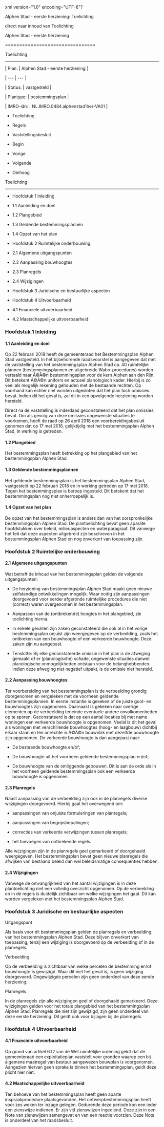 xml version\="1\.0" encoding\="UTF\-8"?

Alphen Stad \- eerste herziening: Toelichting

direct naar inhoud van Toelichting

Alphen Stad \- eerste herziening

================================

Toelichting

-----------

| Plan: | Alphen Stad \- eerste herziening |

| --- | --- |

| Status: | vastgesteld |

| Plantype: | bestemmingsplan |

| IMRO\-idn: | NL.IMRO.0484\.alphenstad1her\-VA01 |

* Toelichting

* Regels

* Vaststellingsbesluit

* Begin

* Vorige

* Volgende

* Omhoog

Toelichting

-----------

* Hoofdstuk 1 Inleiding

+ 1\.1 Aanleiding en doel

+ 1\.2 Plangebied

+ 1\.3 Geldende bestemmingsplannen

+ 1\.4 Opzet van het plan

* Hoofdstuk 2 Ruimtelijke onderbouwing

+ 2\.1 Algemene uitgangspunten

+ 2\.2 Aanpassing bouwhoogtes

+ 2\.3 Planregels

+ 2\.4 Wijzigingen

* Hoofdstuk 3 Juridische en bestuurlijke aspecten

* Hoofdstuk 4 Uitvoerbaarheid

+ 4\.1 Financiele uitvoerbaarheid

+ 4\.2 Maatschappelijke uitvoerbaarheid

### Hoofdstuk 1 Inleiding

#### 1\.1 Aanleiding en doel

Op 22 februari 2018 heeft de gemeenteraad het Bestemmingsplan Alphen Stad vastgesteld. In het bijbehorende raadsvoorstel is aangegeven dat met de vaststelling van het bestemmingsplan Alphen Stad ca. 40 ruimtelijke plannen (bestemmingsplannen en uitgebreide Wabo\-procedures) worden vertaald naar Ã©Ã©n bestemmingsplan voor de kern Alphen aan den Rijn. Dit betekent Ã©Ã©n uniform en actueel planologisch kader. Hierbij is zo veel als mogelijk rekening gehouden met de bestaande rechten. Op voorhand kan echter niet worden uitgesloten dat het plan toch omissies bevat. lndien dit het geval is, zal dit in een opvolgende herziening worden hersteld.

Direct na de vaststelling is inderdaad geconstateerd dat het plan omissies bevat. Om als gevolg van deze omissies ongewenste situaties te voorkomen, heeft de raad op 26 april 2018 een voorbereidingsbesluit genomen dat op 17 mei 2018, gelijktijdig met het bestemmingsplan Alphen Stad, in werking is getreden.

#### 1\.2 Plangebied

Het bestemmingsplan heeft betrekking op het plangebied van het bestemmingsplan Alphen Stad.

#### 1\.3 Geldende bestemmingsplannen

Het geldende bestemmingsplan is het bestemmingsplan Alphen Stad, vastgesteld op 22 februari 2018 en in werking getreden op 17 mei 2018\. Tegen het bestemmingsplan is beroep ingesteld. Dit betekent dat het bestemmingsplan nog niet onherroepelijk is.

#### 1\.4 Opzet van het plan

De opzet van het bestemmingsplan is anders dan van het oorspronkelijke bestemmingsplan Alphen Stad. De plantoelichting bevat geen aparate hoofdstukken over beleid, milieuaspecten en waterparagraaf. Dit vanwege het feit dat deze aspecten uitgebreid zijn beschreven in het bestemmingsplan Alphen Stad en nog onverkort van toepassing zijn.

### Hoofdstuk 2 Ruimtelijke onderbouwing

#### 2\.1 Algemene uitgangspunten

Wat betreft de inhoud van het bestemmingsplan gelden de volgende uitgangspunten:

* De herziening van bestemmingsplan Alphen Stad maakt geen nieuwe zelfstandige ontwikkelingen mogelijk. Waar nodig zijn aanpassingen doorgevoerd voor eerder afgeronde ruimtelijke procedures die niet (correct) waren overgenomen in het bestemmingsplan.

* Aanpassen van de (ontbrekende) hoogtes in het plangebied, zie toelichting hierna.

* In enkele gevallen zijn zaken geconstateerd die ook al in het vorige bestemmingsplan onjuist zijn weergegeven op de verbeelding, zoals het ontbreken van een bouwhoogte of een verkeerde bouwhoogte. Deze zaken zijn nu aangepast.

* Tenslotte: Bij elke geconstateerde omissie in het plan is de afweging gemaakt of er (planologische) schade, ongewenste situaties danwel planologische onmogelijkheden ontstaan voor de belanghebbenden. Indien deze afweging niet negatief uitpakt, is de omissie niet hersteld.

#### 2\.2 Aanpassing bouwhoogtes

Ter voorbereiding van het bestemmingsplan is de verbeelding grondig doorgenomen en vergeleken met de voorheen geldende bestemmingsplannen. In eerste instantie is gekeken of de juiste goot\- en bouwhoogtes zijn opgenomen. Daarnaast is gekeken naar overige elementen op de verbeelding teneinde eventuele andere onvolkomenheden op te sporen. Geconstateerd is dat op een aantal locaties bij met name woningen een verkeerde bouwhoogte is opgenomen. Veelal is dit het geval als woningen met verschillende bouwhoogtes (hoog\- en laagbouw) dichtbij elkaar staan en ten onrechte in Ã©Ã©n bouwvlak met dezelfde bouwhoogte zijn opgenomen. De verkeerde bouwhoogte is dan aangepast naar:

* De bestaande bouwhoogte en/of;

* De bouwhoogte uit het voorheen geldende bestemmingsplan en/of;

* De bouwhoogte van de omliggende gebouwen. Dit is aan de orde als in het voorheen geldende bestemmingsplan ook een verkeerde bouwhoogte is opgenomen.

#### 2\.3 Planregels

Naast aanpassing van de verbeelding zijn ook in de planregels diverse wijzigingen doorgevoerd. Hierbij gaat het overwegend om:

* aanpassingen van onjuiste formuleringen van planregels;

* aanpassingen van begripsbepalingen;

* correcties van verkeerde verwijzingen tussen planregels;

* het toevoegen van ontbrekende regels.

Alle wijzigingen zijn in de planregels geel gemarkeerd of doorgehaald weergegeven. Het bestemmingsplan bevat geen nieuwe planregels die afwijken van bestaand beleid dan wel beleidsmatige consequenties hebben.

#### 2\.4 Wijzigingen

Vanwege de omvangrijkheid van het aantal wijzigingen is in deze plantoelichting niet een volledig overzicht opgenomen. Op de verbeelding en in de regels is duidelijk zichtbaar om welke wijzigingen het gaat. Dit kan worden vergeleken met het bestemmingsplan Alphen Stad.

### Hoofdstuk 3 Juridische en bestuurlijke aspecten

Uitgangspunt

Als basis voor dit bestemmingsplan gelden de planregels en verbeelding van het bestemmingsplan Alphen Stad. Deze blijven onverkort van toepassing, tenzij een wijziging is doorgevoerd op de verbeelding of in de planregels.

Verbeelding

Op de verbeelding is zichtbaar van welke percelen de bestemming en/of bouwhoogte is gewijzigd. Waar dit niet het geval is, is geen wijziging doorgevoerd. Ongewijzigde percelen zijn geen onderdeel van deze eerste herziening.

Planregels

In de planregels zijn alle wijzigingen geel of doorgehaald gemarkeerd. Deze wijzigingen gelden voor het totale plangebied van het bestemmingsplan Alphen Stad. Planregels die niet zijn gewijzigd, zijn geen onderdeel van deze eerste herziening. Dit geldt ook voor bijlagen bij de planregels.

### Hoofdstuk 4 Uitvoerbaarheid

#### 4\.1 Financiele uitvoerbaarheid

Op grond van artikel 6\.12 van de Wet ruimtelijke ordening geldt dat de gemeenteraad een exploitatieplan vaststelt voor gronden waarop een bij algemene maatregel van bestuur aangewezen bouwplan is voorgenomen. Aangezien hiervan geen sprake is binnen het bestemmingsplan, geldt deze plicht hier niet.

#### 4\.2 Maatschappelijke uitvoerbaarheid

Ten behoeve van het bestemmingsplan heeft geen aparte inspraakprocedure plaatsgevonden. Het ontwerpbestemmingsplan heeft voor zes weken ter inzage gelegen. Gedurende deze periode kon een ieder een zienswijze indienen. Er zijn vijf zienswijzen ingediend. Deze zijn in een Nota van zienswijzen samengevat en van een reactie voorzien. Deze Nota is onderdeel van het raadsbesluit.